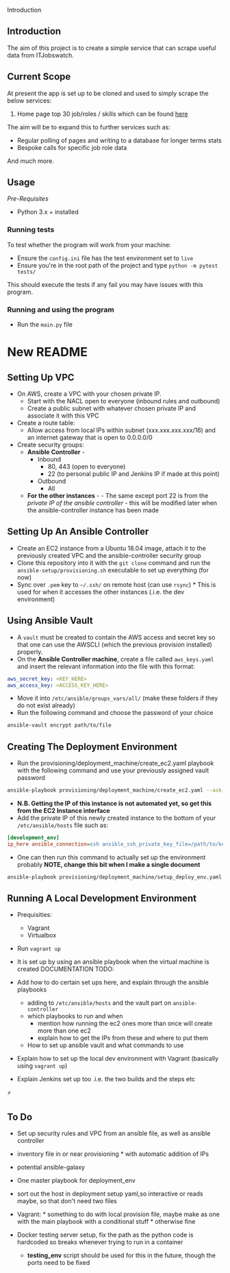 Introduction

## Introduction
The aim of this project is to create a simple service that can scrape useful data from ITJobswatch.

## Current Scope
At present the app is set up to be cloned and used to simply scrape the below services:

1. Home page top 30 job/roles / skills which can be found [here]()

The aim will be to expand this to further services such as:

* Regular polling of pages and writing to a database for longer terms stats
* Bespoke calls for specific job role data

And much more.

## Usage
_Pre-Requisites_
* Python 3.x + installed


### Running tests

To test whether the program will work from your machine:

* Ensure the `config.ini` file has the test environment set to `live`
* Ensure you're in the root path of the project and type `python -m pytest tests/`

This should execute the tests if any fail you may have issues with this program.

### Running and using the program
* Run the `main.py` file

# New README

## Setting Up VPC

* On AWS, create a VPC with your chosen private IP.
	* Start with the NACL open to everyone (inbound rules and outbound)
	* Create a public subnet with whatever chosen private IP and associate it with this VPC
* Create a route table:
	* Allow access from local IPs within subnet (xxx.xxx.xxx.xxx/16) and an internet gateway that is open to 0.0.0.0/0
* Create security groups:
	* **Ansible Controller** -
		* Inbound
			- 80, 443 (open to everyone)
			- 22 (to personal public IP and Jenkins IP if made at this point)
		* Outbound
			- All
	* **For the other instances** -
			- The same except port 22 is from the _private IP of the ansible controller_
				- this will be modified later when the ansible-controller instance has been made

## Setting Up An Ansible Controller

* Create an EC2 instance from a Ubuntu 18.04 image, attach it to the previously created VPC and the ansible-controller security group
* Clone this repository into it with the `git clone` command and run the `ansible-setup/provisioning.sh` executable to set up everything (for now)
* Sync over `.pem` key to `~/.ssh/` on remote host (can use `rsync`)
		* This is used for when it accesses the other instances (.i.e. the dev environment)


## Using Ansible Vault

* A `vault` must be created to contain the AWS access and secret key so that one can use the AWSCLI (which the previous provision installed) properly.
* On the **Ansible Controller machine**, create a file called `aws_keys.yaml` and insert the relevant information into the file with this format:
```yaml
aws_secret_key: <KEY_HERE>
aws_access_key: <ACCESS_KEY_HERE>
```
* Move it into `/etc/ansible/groups_vars/all/` (make these folders if they do not exist already)
* Run the following command and choose the password of your choice
```sh
ansible-vault encrypt path/to/file
```
## Creating The Deployment Environment

* Run the provisioning/deployment_machine/create_ec2.yaml playbook with the following command and use your previously assigned vault password
```sh
ansible-playbook provisioning/deployment_machine/create_ec2.yaml --ask-vault --tags create_ec2
```
* **N.B. Getting the IP of this instance is not automated yet, so get this from the EC2 Instance interface**
* Add the private IP of this newly created instance to the bottom of your `/etc/ansible/hosts` file such as:
```ini
[development_env]
ip_here ansible_connection=ssh ansible_ssh_private_key_file=/path/to/key
```
* One can then run this command to actually set up the environment probably **NOTE, change this bit when I make a single document**
```sh
ansible-playbook provisioning/deployment_machine/setup_deploy_env.yaml
```

## Running A Local Development Environment

* Prequisities:
	- Vagrant
	- Virtualbox
* Run `vagrant up`
* It is set up by using an ansible playbook when the virtual machine is created
DOCUMENTATION TODO:

* Add how to do certain set ups here, and explain through the ansible playbooks
	* adding to `/etc/ansible/hosts` and the vault part on `ansible-controller`
	* which playbooks to run and when
		* mention how running the ec2 ones more than once will create more than one ec2
		* explain how to get the IPs from these and where to put them
	* How to set up ansible vault and what commands to use
* Explain how to set up the local dev environment with Vagrant (basically using `vagrant up`)
* Explain Jenkins set up too .i.e. the two builds and the steps etc

:zap:

## To Do
* Set up security rules and VPC from an ansible file, as well as ansible controller
* inventory file in or near provisioning
		* with automatic addition of IPs
* potential ansible-galaxy
* One master playbook for deployment_env
* sort out the host in deployment setup yaml,so interactive or reads maybe, so that don't need two files

* Vagrant:
		* something to do with local provision file, maybe make as one with the main playbook with a conditional stuff
		* otherwise fine

* Docker testing server setup, fix the path as the python code is hardcoded so breaks whenever trying to run in a container
	* **testing_env** script should be used for this in the future, though the ports need to be fixed

